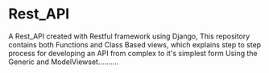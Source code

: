 # Rest_API
A Rest_API created with Restful framework using Django, This repository contains both Functions  and Class Based views, which explains step to step process for developing an API from complex to it's simplest form Using the Generic and ModelViewset..........
